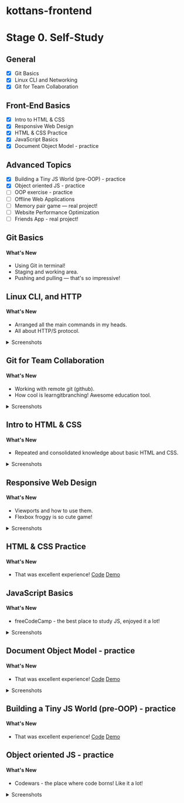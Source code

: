 # kottans-frontend

# Stage 0. Self-Study

## General
- [X] Git Basics
- [X] Linux CLI and Networking
- [X] Git for Team Collaboration
## Front-End Basics
- [X] Intro to HTML & CSS
- [X] Responsive Web Design
- [X] HTML & CSS Practice
- [X] JavaScript Basics
- [X] Document Object Model - practice
## Advanced Topics
- [X] Building a Tiny JS World (pre-OOP) - practice
- [X] Object oriented JS - practice
- [ ] OOP exercise - practice
- [ ] Offline Web Applications
- [ ] Memory pair game — real project!
- [ ] Website Performance Optimization
- [ ] Friends App - real project!

## Git Basics

#### What's New

- Using Git in terminal!
- Staging and working area.
- Pushing and pulling — that's so impressive!

## Linux CLI, and HTTP

#### What's New

- Arranged all the main commands in my heads.
- All about HTTP/S protocol.
<details>
    <summary>Screenshots</summary>

![linux survival quiz1](./task_linux_cli/linuxsurvival1.png)
![linux survival quiz2](./task_linux_cli/linuxsurvival2.png)
![linux survival quiz3](./task_linux_cli/linuxsurvival3.png)
![linux survival quiz4](./task_linux_cli/linuxsurvival4.png)
</details>

## Git for Team Collaboration

#### What's New
- Working with remote git (github).
- How cool is learngitbranching! Awesome education tool.
<details>
    <summary>Screenshots</summary>

![git_collab_udacity](./task_git_collaboration/git_collab_udacity.png)
![git_collab_lgb1](./task_git_collaboration/git_collab_lgb1.png)
![git_collab_lgb2](./task_git_collaboration/git_collab_lgb2.png)
</details>

## Intro to HTML & CSS

#### What's New
- Repeated and consolidated knowledge about basic HTML and CSS.
<details>
    <summary>Screenshots</summary>

![html_css_udacity](./task_html_css_intro/html_css_udacity.png)
![learn_css_codecademy](./task_html_css_intro/learn_css_codecademy.png)
![learn_html_codecademy](./task_html_css_intro/learn_html_codecademy.png)
</details>

## Responsive Web Design

#### What's New
- Viewports and how to use them.
- Flexbox froggy is so cute game!
<details>
    <summary>Screenshots</summary>

![udacity_responsive_course](./task_responsive_web_design/udacity_responsive_course.png)
![flexbox_froggy.png](./task_responsive_web_design/flexbox_froggy.png)
</details>

## HTML & CSS Practice

#### What's New
- That was excellent experience!
[Code](https://github.com/Jigsaff/html-css-popup)
[Demo](https://jigsaff.github.io/html-css-popup/)

## JavaScript Basics

#### What's New
- freeCodeCamp - the best place to study JS, enjoyed it a lot!
<details>
    <summary>Screenshots</summary>

![udacity_js.png](https://github.com/Jigsaff/kottans-frontend/blob/master/task_js_basics/udacity_js.png)
![freecodecamp.png](https://github.com/Jigsaff/kottans-frontend/blob/master/task_js_basics/freecodecamp.png)
</details>

## Document Object Model - practice

#### What's New
- That was excellent experience!
[Code](https://github.com/Jigsaff/dom-api-task)
[Demo](https://jigsaff.github.io/dom-api-task/)
<details>
    <summary>Screenshots</summary>

![udacity_dom.png](https://github.com/Jigsaff/kottans-frontend/blob/master/task_js_dom/udacity_dom.png)
</details>

## Building a Tiny JS World (pre-OOP) - practice

#### What's New
- That was excellent experience!
[Code](https://github.com/Jigsaff/a-tiny-JS-world)
[Demo](https://jigsaff.github.io/a-tiny-JS-world/)

## Object oriented JS - practice

#### What's New
- Codewars - the place where code borns! Like it a lot!
<details>
    <summary>Screenshots</summary>

![oop_udacity.png](https://github.com/Jigsaff/kottans-frontend/blob/master/task_js_oop/oop_udacity.png)
![codewars.png](https://github.com/Jigsaff/kottans-frontend/blob/master/task_js_oop/codewars.png)
</details>
